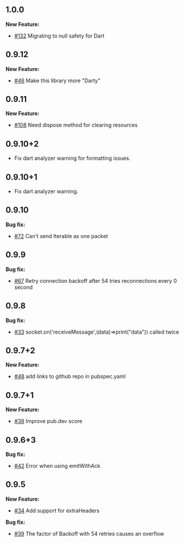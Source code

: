 ## 1.0.0

**New Feature:**

* [#132](https://github.com/rikulo/socket.io-client-dart/issues/132) Migrating to null safety for Dart


## 0.9.12

**New Feature:**

* [#46](https://github.com/rikulo/socket.io-client-dart/issues/46) Make this library more "Darty"

## 0.9.11

**New Feature:**

* [#108](https://github.com/rikulo/socket.io-client-dart/issues/108) Need dispose method for clearing resources

## 0.9.10+2

* Fix dart analyzer warning for formatting issues.

## 0.9.10+1

* Fix dart analyzer warning.

## 0.9.10

**Bug fix:**

* [#72](https://github.com/rikulo/socket.io-client-dart/issues/72) Can't send Iterable as one packet

## 0.9.9

**Bug fix:**

* [#67](https://github.com/rikulo/socket.io-client-dart/issues/67) Retry connection backoff after 54 tries reconnections every 0 second

## 0.9.8

**Bug fix:**

* [#33](https://github.com/rikulo/socket.io-client-dart/issues/33) socket.on('receiveMessage',(data)=>print("data")) called twice


## 0.9.7+2

**New Feature:**

* [#48](https://github.com/rikulo/socket.io-client-dart/issues/48) add links to github repo in pubspec.yaml


## 0.9.7+1

**New Feature:**

* [#38](https://github.com/rikulo/socket.io-client-dart/issues/38) Improve pub.dev score


## 0.9.6+3

**Bug fix:**

* [#42](https://github.com/rikulo/socket.io-client-dart/issues/42) Error when using emitWithAck

## 0.9.5

**New Feature:**

* [#34](https://github.com/rikulo/socket.io-client-dart/issues/34) Add support for extraHeaders

**Bug fix:**

* [#39](https://github.com/rikulo/socket.io-client-dart/issues/39) The factor of Backoff with 54 retries causes an overflow
